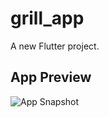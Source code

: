 # grill_app

A new Flutter project.

## App Preview

![App Snapshot](assets/images/grillApp_snapshot.png)
